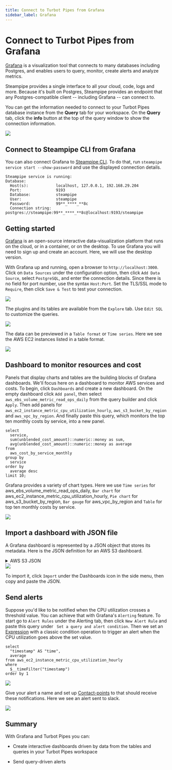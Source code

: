 ```yaml
---
title: Connect to Turbot Pipes from Grafana
sidebar_label: Grafana
---
```


# Connect to Turbot Pipes from Grafana

[Grafana](https://grafana.com/) is a visualization tool that connects to many
databases including Postgres, and enables users to query, monitor, create alerts
and analyze metrics.

Steampipe provides a single interface to all your cloud, code, logs and more.
Because it's built on Postgres, Steampipe provides an endpoint that any
Postgres-compatible client -- including Grafana -- can connect to.

You can get the information needed to connect to your Turbot Pipes database instance from the **Query** tab for your workspace.  On the **Query** tab, click the **info** button at the top of the query window to show the connection information. 

![](/images/docs/pipes/query-info-connect.png)

## Connect to Steampipe CLI from Grafana

You can also connect Grafana to [Steampipe CLI](https://steampipe.io/downloads).
To do that, run `steampipe service start --show-password` and use the displayed
connection details.

```
Steampipe service is running:
Database:
  Host(s):            localhost, 127.0.0.1, 192.168.29.204
  Port:               9193
  Database:           steampipe
  User:               steampipe
  Password:           99**_****_**8c
  Connection string:  postgres://steampipe:99**_****_**8c@localhost:9193/steampipe
```

## Getting started

[Grafana](https://grafana.com/docs/grafana/latest/setup-grafana/installation/)
is an open-source interactive data-visualization platform that runs on the
cloud, or in a container, or on the desktop. To use Grafana you will need to
sign up and create an account. Here, we will use the desktop version.

With Grafana up and running, open a browser to `http://localhost:3000`. Click on
`Data Sources` under the configuration option, then click `Add Data Source`,
select `PostgreSQL`, and enter the connection details. Since there is no field
for port number, use the syntax `Host:Port`. Set the TLS/SSL mode to `Require`,
then click `Save & Test` to test your connection.

<div style={{"marginTop":"1em", "marginBottom":"1em", "width":"90%"}}>
<img src="/images/docs/pipes/grafana-connection-success.png" />
</div>

The plugins and its tables are available from the `Explore` tab. Use `Edit SQL`
to customize the queries.

<div style={{"marginTop":"1em", "marginBottom":"1em", "width":"50%"}}>
<img src="/images/docs/pipes/grafana-explore-tables.png" />
</div>

The data can be previewed in a `Table format` or `Time series`. Here we see the
AWS EC2 instances listed in a table format.

<div style={{"marginTop":"1em", "marginBottom":"1em", "width":"50%"}}>
<img src="/images/docs/pipes/grafana-table-format-data-preview.png" />
</div>

## Dashboard to monitor resources and cost

Panels that display charts and tables are the building blocks of Grafana
dashboards. We'll focus here on a dashboard to monitor AWS services and costs.
To begin, click `Dashboards` and create a new dashboard. On the empty dashboard
click `Add panel`, then select `aws_ebs_volume_metric_read_ops_daily` from the
query builder and click `Apply`. Then add panels for
`aws_ec2_instance_metric_cpu_utilization_hourly`, `aws_s3_bucket_by_region` and
`aws_vpc_by_region`. And finally paste this query, which monitors the top ten
monthly costs by service, into a new panel.

```
select
  service,
  sum(unblended_cost_amount)::numeric::money as sum,
  avg(unblended_cost_amount)::numeric::money as average
from
  aws_cost_by_service_monthly
group by
  service
order by
  average desc
limit 10;
```

Grafana provides a variety of chart types. Here we use `Time series` for
aws_ebs_volume_metric_read_ops_daily, `Bar chart` for
aws_ec2_instance_metric_cpu_utilization_hourly, `Pie chart` for
aws_s3_bucket_by_region, `Bar gauge` for aws_vpc_by_region and `Table` for top
ten monthly costs by service.

<div style={{"marginTop":"1em", "marginBottom":"1em", "width":"90%"}}>
<img src="/images/docs/pipes/grafana-dashboard.png" />
</div>

## Import a dashboard with JSON file

A Grafana dashboard is represented by a JSON object that stores its metadata.
Here is the JSON definition for an AWS S3 dashboard.

<details>
  <summary>AWS S3 JSON</summary>

```json
{
  "annotations": {
    "list": [
      {
        "builtIn": 1,
        "datasource": {
          "type": "datasource",
          "uid": "grafana"
        },
        "enable": true,
        "hide": true,
        "iconColor": "rgba(0, 211, 255, 1)",
        "name": "Annotations & Alerts",
        "target": {
          "limit": 100,
          "matchAny": false,
          "tags": [],
          "type": "dashboard"
        },
        "type": "dashboard"
      }
    ]
  },
  "editable": true,
  "fiscalYearStartMonth": 0,
  "graphTooltip": 0,
  "id": 4,
  "links": [],
  "liveNow": false,
  "panels": [
    {
      "datasource": {
        "type": "postgres",
        "uid": "OxfC_3N4z"
      },
      "fieldConfig": {
        "defaults": {
          "mappings": [],
          "thresholds": {
            "mode": "percentage",
            "steps": [
              {
                "color": "green",
                "value": null
              },
              {
                "color": "orange",
                "value": 70
              },
              {
                "color": "red",
                "value": 85
              }
            ]
          }
        },
        "overrides": []
      },
      "gridPos": {
        "h": 8,
        "w": 5,
        "x": 0,
        "y": 0
      },
      "id": 13,
      "options": {
        "orientation": "auto",
        "reduceOptions": {
          "calcs": ["lastNotNull"],
          "fields": "",
          "values": false
        },
        "showThresholdLabels": false,
        "showThresholdMarkers": true
      },
      "pluginVersion": "9.2.2",
      "targets": [
        {
          "datasource": {
            "type": "postgres",
            "uid": "OxfC_3N4z"
          },
          "format": "table",
          "group": [],
          "metricColumn": "none",
          "rawQuery": true,
          "rawSql": "select\n  count(*)\nfrom\n  aws_s3_bucket\nwhere\n  logging ->> 'TargetBucket' = name;",
          "refId": "A",
          "select": [
            [
              {
                "params": ["average"],
                "type": "column"
              }
            ]
          ],
          "table": "aws_rds_db_instance_metric_cpu_utilization_hourly",
          "timeColumn": "\"timestamp\"",
          "timeColumnType": "timestamp",
          "where": [
            {
              "name": "$__timeFilter",
              "params": [],
              "type": "macro"
            }
          ]
        }
      ],
      "title": "Logging Destination Same As The Source Bucket",
      "type": "gauge"
    },
    {
      "datasource": {
        "type": "postgres",
        "uid": "OxfC_3N4z"
      },
      "fieldConfig": {
        "defaults": {
          "mappings": [],
          "thresholds": {
            "mode": "percentage",
            "steps": [
              {
                "color": "green",
                "value": null
              },
              {
                "color": "orange",
                "value": 70
              },
              {
                "color": "red",
                "value": 85
              }
            ]
          }
        },
        "overrides": []
      },
      "gridPos": {
        "h": 8,
        "w": 5,
        "x": 5,
        "y": 0
      },
      "id": 1,
      "options": {
        "orientation": "auto",
        "reduceOptions": {
          "calcs": ["lastNotNull"],
          "fields": "",
          "values": false
        },
        "showThresholdLabels": false,
        "showThresholdMarkers": true
      },
      "pluginVersion": "9.2.2",
      "targets": [
        {
          "datasource": {
            "type": "postgres",
            "uid": "OxfC_3N4z"
          },
          "format": "table",
          "group": [],
          "metricColumn": "none",
          "rawQuery": true,
          "rawSql": "select\n  count(*)\nfrom\n  aws_s3_bucket\nwhere\n  not block_public_acls\n  or not block_public_policy\n  or not ignore_public_acls\n  or not restrict_public_buckets;",
          "refId": "A",
          "select": [
            [
              {
                "params": [
                  "data_transfer_progress_current_rate_in_mega_bytes_per_second"
                ],
                "type": "column"
              }
            ]
          ],
          "table": "aws_redshift_clusters",
          "timeColumn": "cluster_create_time",
          "timeColumnType": "timestamp",
          "where": [
            {
              "name": "$__timeFilter",
              "params": [],
              "type": "macro"
            }
          ]
        }
      ],
      "title": "Public Access Block Disabled",
      "type": "gauge"
    },
    {
      "datasource": {
        "type": "postgres",
        "uid": "OxfC_3N4z"
      },
      "fieldConfig": {
        "defaults": {
          "mappings": [],
          "thresholds": {
            "mode": "percentage",
            "steps": [
              {
                "color": "green",
                "value": null
              },
              {
                "color": "orange",
                "value": 70
              },
              {
                "color": "red",
                "value": 85
              }
            ]
          }
        },
        "overrides": []
      },
      "gridPos": {
        "h": 8,
        "w": 5,
        "x": 10,
        "y": 0
      },
      "id": 3,
      "options": {
        "orientation": "auto",
        "reduceOptions": {
          "calcs": ["lastNotNull"],
          "fields": "",
          "values": false
        },
        "showThresholdLabels": false,
        "showThresholdMarkers": true
      },
      "pluginVersion": "9.2.2",
      "targets": [
        {
          "datasource": {
            "type": "postgres",
            "uid": "OxfC_3N4z"
          },
          "format": "table",
          "group": [],
          "metricColumn": "none",
          "rawQuery": true,
          "rawSql": "select\n  count(*)\nfrom\n  aws_s3_bucket,\n  jsonb_array_elements(policy_std -> 'Statement') as s,\n  jsonb_array_elements_text(s -> 'Principal' -> 'AWS') as p,\n  jsonb_array_elements_text(s -> 'Action') as a,\n  jsonb_array_elements_text(\n    s -> 'Condition' -> 'Bool' -> 'aws:securetransport'\n  ) as ssl\nwhere\n  p = '*'\n  and s ->> 'Effect' = 'Deny'\n  and ssl :: bool = false;",
          "refId": "A",
          "select": [
            [
              {
                "params": [
                  "data_transfer_progress_current_rate_in_mega_bytes_per_second"
                ],
                "type": "column"
              }
            ]
          ],
          "table": "aws_redshift_clusters",
          "timeColumn": "cluster_create_time",
          "timeColumnType": "timestamp",
          "where": [
            {
              "name": "$__timeFilter",
              "params": [],
              "type": "macro"
            }
          ]
        }
      ],
      "title": "Enforced Encryption In Transit",
      "type": "gauge"
    },
    {
      "datasource": {
        "type": "postgres",
        "uid": "OxfC_3N4z"
      },
      "fieldConfig": {
        "defaults": {
          "mappings": [],
          "thresholds": {
            "mode": "percentage",
            "steps": [
              {
                "color": "green",
                "value": null
              },
              {
                "color": "orange",
                "value": 70
              },
              {
                "color": "red",
                "value": 85
              }
            ]
          }
        },
        "overrides": []
      },
      "gridPos": {
        "h": 8,
        "w": 5,
        "x": 15,
        "y": 0
      },
      "id": 5,
      "options": {
        "orientation": "auto",
        "reduceOptions": {
          "calcs": ["lastNotNull"],
          "fields": "",
          "values": false
        },
        "showThresholdLabels": false,
        "showThresholdMarkers": true
      },
      "pluginVersion": "9.2.2",
      "targets": [
        {
          "datasource": {
            "type": "postgres",
            "uid": "OxfC_3N4z"
          },
          "format": "table",
          "group": [],
          "metricColumn": "none",
          "rawQuery": true,
          "rawSql": "select\n  count(*)\nfrom\n  aws_s3_bucket\nwhere\n  versioning_enabled = false;",
          "refId": "A",
          "select": [
            [
              {
                "params": ["average"],
                "type": "column"
              }
            ]
          ],
          "table": "aws_rds_db_instance_metric_cpu_utilization_hourly",
          "timeColumn": "\"timestamp\"",
          "timeColumnType": "timestamp",
          "where": [
            {
              "name": "$__timeFilter",
              "params": [],
              "type": "macro"
            }
          ]
        }
      ],
      "title": "Versioning Disabled",
      "type": "gauge"
    },
    {
      "datasource": {
        "type": "postgres",
        "uid": "OxfC_3N4z"
      },
      "fieldConfig": {
        "defaults": {
          "mappings": [],
          "thresholds": {
            "mode": "percentage",
            "steps": [
              {
                "color": "green",
                "value": null
              },
              {
                "color": "orange",
                "value": 70
              },
              {
                "color": "red",
                "value": 85
              }
            ]
          }
        },
        "overrides": []
      },
      "gridPos": {
        "h": 8,
        "w": 5,
        "x": 0,
        "y": 8
      },
      "id": 9,
      "options": {
        "orientation": "auto",
        "reduceOptions": {
          "calcs": ["lastNotNull"],
          "fields": "",
          "values": false
        },
        "showThresholdLabels": false,
        "showThresholdMarkers": true
      },
      "pluginVersion": "9.2.2",
      "targets": [
        {
          "datasource": {
            "type": "postgres",
            "uid": "OxfC_3N4z"
          },
          "format": "table",
          "group": [],
          "metricColumn": "none",
          "rawQuery": true,
          "rawSql": "select\n  count(*)\nfrom\n  aws_s3_bucket,\n  jsonb_array_elements(policy_std -> 'Statement') as s,\n  jsonb_array_elements_text(s -> 'Principal' -> 'AWS') as p,\n  string_to_array(p, ':') as pa,\n  jsonb_array_elements_text(s -> 'Action') as a\nwhere\n  s ->> 'Effect' = 'Allow'\n  and (\n    pa[5] != account_id\n    or p = '*'\n  );",
          "refId": "A",
          "select": [
            [
              {
                "params": ["average"],
                "type": "column"
              }
            ]
          ],
          "table": "aws_rds_db_instance_metric_cpu_utilization_hourly",
          "timeColumn": "\"timestamp\"",
          "timeColumnType": "timestamp",
          "where": [
            {
              "name": "$__timeFilter",
              "params": [],
              "type": "macro"
            }
          ]
        }
      ],
      "title": "External Access Granted",
      "type": "gauge"
    },
    {
      "datasource": {
        "type": "postgres",
        "uid": "OxfC_3N4z"
      },
      "fieldConfig": {
        "defaults": {
          "mappings": [],
          "thresholds": {
            "mode": "percentage",
            "steps": [
              {
                "color": "green",
                "value": null
              },
              {
                "color": "orange",
                "value": 70
              },
              {
                "color": "red",
                "value": 85
              }
            ]
          }
        },
        "overrides": []
      },
      "gridPos": {
        "h": 8,
        "w": 5,
        "x": 5,
        "y": 8
      },
      "id": 0,
      "options": {
        "orientation": "auto",
        "reduceOptions": {
          "calcs": [],
          "fields": "",
          "values": true
        },
        "showThresholdLabels": false,
        "showThresholdMarkers": true
      },
      "pluginVersion": "9.2.2",
      "targets": [
        {
          "datasource": {
            "type": "postgres",
            "uid": "OxfC_3N4z"
          },
          "format": "table",
          "group": [],
          "metricColumn": "none",
          "rawQuery": true,
          "rawSql": "select account_id, count(*) from aws_s3_bucket group by account_id",
          "refId": "A",
          "select": [
            [
              {
                "params": [
                  "data_transfer_progress_current_rate_in_mega_bytes_per_second"
                ],
                "type": "column"
              }
            ]
          ],
          "table": "aws_redshift_clusters",
          "timeColumn": "cluster_create_time",
          "timeColumnType": "timestamp",
          "where": [
            {
              "name": "$__timeFilter",
              "params": [],
              "type": "macro"
            }
          ]
        }
      ],
      "title": "Total Bucket Count By Account ID",
      "type": "gauge"
    },
    {
      "datasource": {
        "type": "postgres",
        "uid": "OxfC_3N4z"
      },
      "fieldConfig": {
        "defaults": {
          "mappings": [],
          "thresholds": {
            "mode": "percentage",
            "steps": [
              {
                "color": "green",
                "value": null
              },
              {
                "color": "orange",
                "value": 70
              },
              {
                "color": "red",
                "value": 85
              }
            ]
          }
        },
        "overrides": []
      },
      "gridPos": {
        "h": 8,
        "w": 5,
        "x": 10,
        "y": 8
      },
      "id": 7,
      "options": {
        "orientation": "auto",
        "reduceOptions": {
          "calcs": ["lastNotNull"],
          "fields": "",
          "values": false
        },
        "showThresholdLabels": false,
        "showThresholdMarkers": true
      },
      "pluginVersion": "9.2.2",
      "targets": [
        {
          "datasource": {
            "type": "postgres",
            "uid": "OxfC_3N4z"
          },
          "format": "table",
          "group": [],
          "metricColumn": "none",
          "rawQuery": true,
          "rawSql": "select\n  count(*)\nfrom\n  aws_s3_bucket\nwhere\n  server_side_encryption_configuration is null;",
          "refId": "A",
          "select": [
            [
              {
                "params": ["average"],
                "type": "column"
              }
            ]
          ],
          "table": "aws_rds_db_instance_metric_cpu_utilization_hourly",
          "timeColumn": "\"timestamp\"",
          "timeColumnType": "timestamp",
          "where": [
            {
              "name": "$__timeFilter",
              "params": [],
              "type": "macro"
            }
          ]
        }
      ],
      "title": "Default Encryption Disabled",
      "type": "gauge"
    },
    {
      "datasource": {
        "type": "postgres",
        "uid": "OxfC_3N4z"
      },
      "fieldConfig": {
        "defaults": {
          "mappings": [],
          "thresholds": {
            "mode": "percentage",
            "steps": [
              {
                "color": "green",
                "value": null
              },
              {
                "color": "orange",
                "value": 70
              },
              {
                "color": "red",
                "value": 85
              }
            ]
          }
        },
        "overrides": []
      },
      "gridPos": {
        "h": 8,
        "w": 5,
        "x": 15,
        "y": 8
      },
      "id": 11,
      "options": {
        "orientation": "auto",
        "reduceOptions": {
          "calcs": ["lastNotNull"],
          "fields": "",
          "values": false
        },
        "showThresholdLabels": false,
        "showThresholdMarkers": true
      },
      "pluginVersion": "9.2.2",
      "targets": [
        {
          "datasource": {
            "type": "postgres",
            "uid": "OxfC_3N4z"
          },
          "format": "table",
          "group": [],
          "metricColumn": "none",
          "rawQuery": true,
          "rawSql": "select\n  count(*)\nfrom\n  aws_s3_bucket\nwhere\n  object_lock_configuration ->> 'ObjectLockEnabled' = 'Enabled';",
          "refId": "A",
          "select": [
            [
              {
                "params": ["average"],
                "type": "column"
              }
            ]
          ],
          "table": "aws_rds_db_instance_metric_cpu_utilization_hourly",
          "timeColumn": "\"timestamp\"",
          "timeColumnType": "timestamp",
          "where": [
            {
              "name": "$__timeFilter",
              "params": [],
              "type": "macro"
            }
          ]
        }
      ],
      "title": "Object Lock Enabled",
      "type": "gauge"
    }
  ],
  "schemaVersion": 37,
  "style": "dark",
  "tags": ["aws", "s3"],
  "templating": {
    "list": [
      {
        "current": {
          "selected": true,
          "text": ["All"],
          "value": ["$__all"]
        },
        "datasource": {
          "type": "postgres",
          "uid": "OxfC_3N4z"
        },
        "definition": "select account_id from aws_account",
        "hide": 0,
        "includeAll": true,
        "multi": true,
        "name": "account_ids",
        "options": [],
        "query": "select account_id from aws_account",
        "refresh": 1,
        "regex": "",
        "skipUrlSync": false,
        "sort": 1,
        "type": "query"
      },
      {
        "current": {
          "selected": true,
          "text": ["All"],
          "value": ["$__all"]
        },
        "hide": 0,
        "includeAll": true,
        "multi": true,
        "name": "regions",
        "options": [
          {
            "selected": true,
            "text": "All",
            "value": "$__all"
          },
          {
            "selected": false,
            "text": "us-east-2",
            "value": "us-east-2"
          },
          {
            "selected": false,
            "text": "us-east-1",
            "value": "us-east-1"
          },
          {
            "selected": false,
            "text": "us-west-1",
            "value": "us-west-1"
          },
          {
            "selected": false,
            "text": "us-west-2",
            "value": "us-west-2"
          },
          {
            "selected": false,
            "text": "af-south-1",
            "value": "af-south-1"
          },
          {
            "selected": false,
            "text": "ap-east-1",
            "value": "ap-east-1"
          },
          {
            "selected": false,
            "text": "ap-south-1",
            "value": "ap-south-1"
          },
          {
            "selected": false,
            "text": "ap-northeast-3",
            "value": "ap-northeast-3"
          },
          {
            "selected": false,
            "text": "ap-northeast-2",
            "value": "ap-northeast-2"
          },
          {
            "selected": false,
            "text": "ap-southeast-1",
            "value": "ap-southeast-1"
          },
          {
            "selected": false,
            "text": "ap-southeast-2",
            "value": "ap-southeast-2"
          },
          {
            "selected": false,
            "text": "ap-northeast-1",
            "value": "ap-northeast-1"
          },
          {
            "selected": false,
            "text": "ca-central-1",
            "value": "ca-central-1"
          },
          {
            "selected": false,
            "text": "eu-central-1",
            "value": "eu-central-1"
          },
          {
            "selected": false,
            "text": "eu-west-1",
            "value": "eu-west-1"
          },
          {
            "selected": false,
            "text": "eu-west-2",
            "value": "eu-west-2"
          },
          {
            "selected": false,
            "text": "eu-south-1",
            "value": "eu-south-1"
          },
          {
            "selected": false,
            "text": "eu-west-3",
            "value": "eu-west-3"
          },
          {
            "selected": false,
            "text": "eu-north-1",
            "value": "eu-north-1"
          },
          {
            "selected": false,
            "text": "me-south-1",
            "value": "me-south-1"
          },
          {
            "selected": false,
            "text": "sa-east-1",
            "value": "sa-east-1"
          }
        ],
        "query": "us-east-2,us-east-1,us-west-1,us-west-2,af-south-1,ap-east-1,ap-south-1,ap-northeast-3,ap-northeast-2,ap-southeast-1,ap-southeast-2,ap-northeast-1,ca-central-1,eu-central-1,eu-west-1,eu-west-2,eu-south-1,eu-west-3,eu-north-1,me-south-1,sa-east-1",
        "queryValue": "",
        "skipUrlSync": false,
        "type": "custom"
      }
    ]
  },
  "time": {
    "from": "now-6h",
    "to": "now"
  },
  "timepicker": {},
  "timezone": "",
  "title": "AWS S3",
  "uid": "aws_s3_json",
  "version": 1,
  "weekStart": ""
}
```

</details>

<div style={{"marginTop":"1em", "marginBottom":"1em", "width":"90%"}}>
<img src="/images/docs/pipes/grafana-aws-s3-dashboard.png" />
</div>

To import it, click `Import` under the Dashboards icon in the side menu, then
copy and paste the JSON.

## Send alerts

Suppose you'd like to be notified when the CPU utilization crosses a threshold
value. You can achieve that with Grafana's `Alerting` feature. To start go to
`Alert Rules` under the Alerting tab, then click `New Alert Rule` and paste this
query under ` Set a query and alert condition`. Then we set an
[Expression](https://grafana.com/docs/grafana/latest/panels-visualizations/query-transform-data/expression-queries/#about-expressions)
with a classic condition operation to trigger an alert when the CPU utilization
goes above the set value.

```
select
  "timestamp" AS "time",
  average
from aws_ec2_instance_metric_cpu_utilization_hourly
where
  $__timeFilter("timestamp")
order by 1
```

<div style={{"marginTop":"1em", "marginBottom":"1em", "width":"90%"}}>
<img src="/images/docs/pipes/grafana-alerting-rules.png" />
</div>

Give your alert a name and set up
[Contact-points](https://grafana.com/docs/grafana/latest/alerting/contact-points/)
to that should receive these notifications. Here we see an alert sent to slack.

<div style={{"marginTop":"1em", "marginBottom":"1em", "width":"50%"}}>
<img src="/images/docs/pipes/grafana-cpu-slack-alert.png" />
</div>

## Summary

With Grafana and Turbot Pipes you can:

- Create interactive dashboards driven by data from the tables and queries in
  your Turbot Pipes workspace

- Send query-driven alerts
